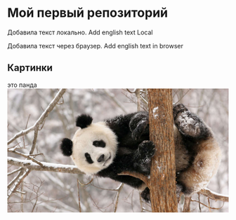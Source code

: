 # Мой первый репозиторий

Добавила текст локально. Add english text Local

Добавила текст через браузер. Add english text in browser





## Картинки 
это панда
![это панда](panda.jpeg)